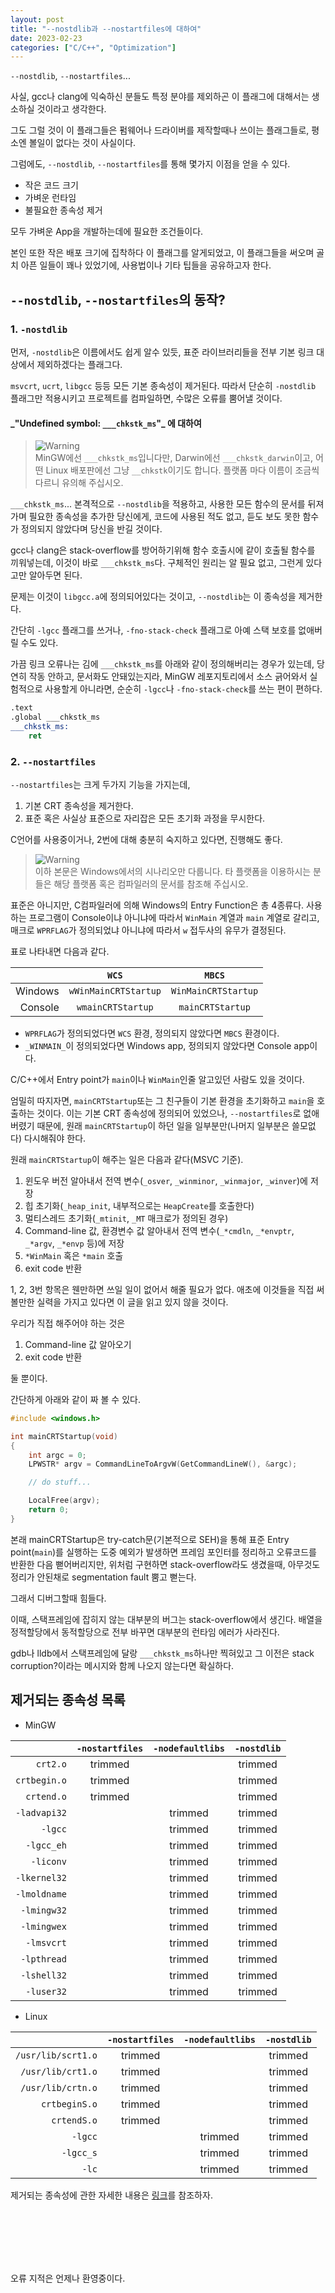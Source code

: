 ```yaml
---
layout: post
title: "--nostdlib과 --nostartfiles에 대하여"
date: 2023-02-23
categories: ["C/C++", "Optimization"]
---
```


`--nostdlib`, `--nostartfiles`...

사실, gcc나 clang에 익숙하신 분들도 특정 분야를 제외하곤 이 플래그에 대해서는 생소하실 것이라고 생각한다.

그도 그럴 것이 이 플래그들은 펌웨어나 드라이버를 제작할때나 쓰이는 플래그들로,
평소엔 볼일이 없다는 것이 사실이다.

그럼에도, `--nostdlib`, `--nostartfiles`를 통해 몇가지 이점을 얻을 수 있다.

-   작은 코드 크기
-   가벼운 런타임
-   불필요한 종속성 제거

모두 가벼운 App을 개발하는데에 필요한 조건들이다.

본인 또한 작은 배포 크기에 집착하다 이 플래그를 알게되었고,
이 플래그들을 써오며 골치 아픈 일들이 꽤나 있었기에,
사용법이나 기타 팁들을 공유하고자 한다.

## `--nostdlib`, `--nostartfiles`의 동작?

### 1. `-nostdlib`

먼저, `-nostdlib`은 이름에서도 쉽게 알수 있듯,
표준 라이브러리들을 전부 기본 링크 대상에서 제외하겠다는 플래그다.

`msvcrt`, `ucrt`, `libgcc` 등등 모든 기본 종속성이 제거된다.
따라서 단순히 `-nostdlib` 플래그만 적용시키고 프로젝트를 컴파일하면,
수많은 오류를 뿜어낼 것이다.

#### \_"Undefined symbol: `___chkstk_ms`"\_ 에 대하여

> <picture> 
> <img alt="Warning" src="https://raw.githubusercontent.com/Mqxx/GitHub-Markdown/main/blockquotes/badge/dark-theme/tip.svg">
> </picture><br>
> MinGW에선 <code>___chkstk_ms</code>입니다만,
> Darwin에선 <code>___chkstk_darwin</code>이고,
> 어떤 Linux 배포판에선 그냥 <code>__chkstk</code>이기도 합니다.
> 플랫폼 마다 이름이 조금씩 다르니 유의해 주십시오.

`___chkstk_ms`...
본격적으로 `--nostdlib`을 적용하고,
사용한 모든 함수의 문서를 뒤져가며 필요한 종속성을 추가한 당신에게,
코드에 사용된 적도 없고, 듣도 보도 못한 함수가 정의되지 않았다며 당신을 반길 것이다.

gcc나 clang은 stack-overflow를 방어하기위해 함수 호출시에 같이 호출될 함수를 끼워넣는데, 이것이 바로 `___chkstk_ms`다.
구체적인 원리는 알 필요 없고, 그런게 있다고만 알아두면 된다.

문제는 이것이 `libgcc.a`에 정의되어있다는 것이고, `--nostdlib`는 이 종속성을 제거한다.

간단히 `-lgcc` 플래그를 쓰거나,
`-fno-stack-check` 플래그로 아예 스택 보호를 없애버릴 수도 있다.

가끔 링크 오류나는 김에 `___chkstk_ms`를 아래와 같이 정의해버리는 경우가 있는데,
당연히 작동 안하고, 문서화도 안돼있는지라,
MinGW 레포지토리에서 소스 긁어와서 실험적으로 사용할게 아니라면,
순순히 `-lgcc`나 `-fno-stack-check`를 쓰는 편이 편하다.

```asm
.text
.global ___chkstk_ms
___chkstk_ms:
    ret
```

### 2. `--nostartfiles`

`--nostartfiles`는 크게 두가지 기능을 가지는데,

1. 기본 CRT 종속성을 제거한다.
2. 표준 혹은 사실상 표준으로 자리잡은 모든 초기화 과정을 무시한다.

C언어를 사용중이거나, 2번에 대해 충분히 숙지하고 있다면, 진행해도 좋다.

> <picture> 
> <img alt="Warning" src="https://raw.githubusercontent.com/Mqxx/GitHub-Markdown/main/blockquotes/badge/dark-theme/warning.svg">
> </picture><br>
> 이하 본문은 Windows에서의 시나리오만 다룹니다.
> 타 플랫폼을 이용하시는 분들은 해당 플랫폼 혹은 컴파일러의 문서를 참조해 주십시오.

표준은 아니지만, C컴파일러에 의해 Windows의 Entry Function은 총 4종류다.
사용하는 프로그램이 Console이냐 아니냐에 따라서 `WinMain` 계열과 `main` 계열로 갈리고,
매크로 `WPRFLAG`가 정의되었냐 아니냐에 따라서 `w` 접두사의 유무가 결정된다.

표로 나타내면 다음과 같다.

|         |        `WCS`         |       `MBCS`        |
| ------: | :------------------: | :-----------------: |
| Windows | `wWinMainCRTStartup` | `WinMainCRTStartup` |
| Console |  `wmainCRTStartup`   |  `mainCRTStartup`   |

-   `WPRFLAG`가 정의되었다면 `WCS` 환경,
    정의되지 않았다면 `MBCS` 환경이다.
-   `_WINMAIN_`이 정의되었다면 Windows app,
    정의되지 않았다면 Console app이다.

C/C++에서 Entry point가 `main`이나 `WinMain`인줄 알고있던 사람도 있을 것이다.

엄밀히 따지자면, `mainCRTStartup`또는 그 친구들이 기본 환경을 초기화하고 `main`을 호출하는 것이다.
이는 기본 CRT 종속성에 정의되어 있었으나,
`--nostartfiles`로 없애버렸기 때문에,
원래 `mainCRTStartup`이 하던 일을 일부분만(나머지 일부분은 쓸모없다) 다시해줘야 한다.

원래 `mainCRTStartup`이 해주는 일은 다음과 같다(MSVC 기준).

1. 윈도우 버전 알아내서 전역 변수(`_osver`, `_winminor`, `_winmajor`, `_winver`)에 저장
2. 힙 초기화(`_heap_init`, 내부적으로는 `HeapCreate`를 호출한다)
3. 멀티스레드 초기화(`_mtinit`, `_MT` 매크로가 정의된 경우)
4. Command-line 값, 환경변수 값 알아내서 전역 변수(`_*cmdln`, `_*envptr`, `_*argv`, `_*envp` 등)에 저장
5. `*WinMain` 혹은 `*main` 호출
6. exit code 반환

1, 2, 3번 항목은 웬만하면 쓰일 일이 없어서 해줄 필요가 없다.
애초에 이것들을 직접 써볼만한 실력을 가지고 있다면 이 글을 읽고 있지 않을 것이다.

우리가 직접 해주어야 하는 것은

1. Command-line 값 알아오기
2. exit code 반환

둘 뿐이다.

간단하게 아래와 같이 짜 볼 수 있다.

```c
#include <windows.h>

int mainCRTStartup(void)
{
    int argc = 0;
    LPWSTR* argv = CommandLineToArgvW(GetCommandLineW(), &argc);

    // do stuff...

    LocalFree(argv);
    return 0;
}
```

본래 mainCRTStartup은 try-catch문(기본적으로 SEH)을 통해
표준 Entry point(`main`)를 실행하는 도중 예외가 발생하면 프레임 포인터를 정리하고
오류코드를 반환한 다음 뻗어버리지만,
위처럼 구현하면 stack-overflow라도 생겼을때,
아무것도 정리가 안된채로 segmentation fault 뿜고 뻗는다.

그래서 디버그할때 힘들다.

이때, 스택프레임에 잡히지 않는 대부분의 버그는 stack-overflow에서 생긴다.
배열을 정적할당에서 동적할당으로 전부 바꾸면 대부분의 런타임 에러가 사라진다.

gdb나 lldb에서 스택프레임에 달랑 `___chkstk_ms`하나만 찍혀있고 그 이전은
stack corruption?이라는 메시지와 함께 나오지 않는다면 확실하다.

## 제거되는 종속성 목록

-   MinGW

|              | `-nostartfiles` | `-nodefaultlibs` | `-nostdlib` |
| -----------: | :-------------: | :--------------: | :---------: |
|     `crt2.o` |     trimmed     |                  |   trimmed   |
| `crtbegin.o` |     trimmed     |                  |   trimmed   |
|   `crtend.o` |     trimmed     |                  |   trimmed   |
| `-ladvapi32` |                 |     trimmed      |   trimmed   |
|      `-lgcc` |                 |     trimmed      |   trimmed   |
|   `-lgcc_eh` |                 |     trimmed      |   trimmed   |
|    `-liconv` |                 |     trimmed      |   trimmed   |
| `-lkernel32` |                 |     trimmed      |   trimmed   |
| `-lmoldname` |                 |     trimmed      |   trimmed   |
|  `-lmingw32` |                 |     trimmed      |   trimmed   |
|  `-lmingwex` |                 |     trimmed      |   trimmed   |
|   `-lmsvcrt` |                 |     trimmed      |   trimmed   |
|  `-lpthread` |                 |     trimmed      |   trimmed   |
|  `-lshell32` |                 |     trimmed      |   trimmed   |
|   `-luser32` |                 |     trimmed      |   trimmed   |

-   Linux

|                    | `-nostartfiles` | `-nodefaultlibs` | `-nostdlib` |
| -----------------: | :-------------: | :--------------: | :---------: |
| `/usr/lib/scrt1.o` |     trimmed     |                  |   trimmed   |
|  `/usr/lib/crt1.o` |     trimmed     |                  |   trimmed   |
|  `/usr/lib/crtn.o` |     trimmed     |                  |   trimmed   |
|      `crtbeginS.o` |     trimmed     |                  |   trimmed   |
|        `crtendS.o` |     trimmed     |                  |   trimmed   |
|            `-lgcc` |                 |     trimmed      |   trimmed   |
|          `-lgcc_s` |                 |     trimmed      |   trimmed   |
|              `-lc` |                 |     trimmed      |   trimmed   |

제거되는 종속성에 관한 자세한 내용은 [링크](https://renenyffenegger.ch/notes/development/languages/C-C-plus-plus/GCC/options/no/compare-nostartfiles-nodefaultlibs-nolibc-nostdlib)를 참조하자.

<br/>
<br/>
<br/>
<br/>
<br/>

오류 지적은 언제나 환영중이다.
